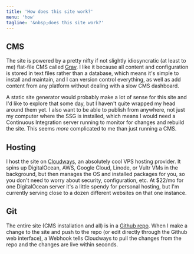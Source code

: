 ```yaml
---
title: 'How does this site work?'
menu: 'how'
tagline: '&nbsp;does this site work?'
---
```


## CMS

The site is powered by a pretty nifty if not slightly idiosyncratic (at least to me) flat-file CMS called [Grav](https://getgrav.org). I like it because all content and configuration is stored in text files rather than a database, which means it's simple to install and maintain, and I can version control everything, as well as add content from any platform without dealing with a slow CMS dashboard.

A static site generator would probably make a lot of sense for this site and I'd like to explore that some day, but I haven't quite wrapped my head around them yet. I also want to be able to publish from anywhere, not just my computer where the SSG is installed, which means I would need a Continuous Integration server running to monitor for changes and rebuild the site. This seems *more* complicated to me than just running a CMS.

## Hosting

I host the site on [Cloudways](https://cloudways.com), an absolutely cool VPS hosting provider. It spins up DigitalOcean, AWS, Google Cloud, Linode, or Vultr VMs in the background, but then manages the OS and installed packages for you, so you don't need to worry about security, configuration, etc. At $22/mo for one DigitalOcean server it's a little spendy for personal hosting, but I'm currently serving close to a dozen different websites on that one instance.

## Git

The entire site (CMS installation and all) is in a [Github repo](https://github.com/justusthane/grav-justus.ws). When I make a change to the site and push to the repo (or edit directly through the Github web interface), a Webhook tells Cloudways to pull the changes from the repo and the changes are live within seconds.
